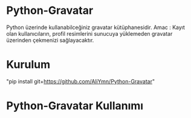 # Python-Gravatar
Python üzerinde kullanabilceğiniz gravatar kütüphanesidir.
Amac : Kayıt olan kullanıcıların, profil resimlerini sunucuya yüklemeden gravatar üzerinden çekmenizi sağlayacaktır.

# Kurulum
"pip install git+https://github.com/AliYmn/Python-Gravatar"

# Python-Gravatar Kullanımı
